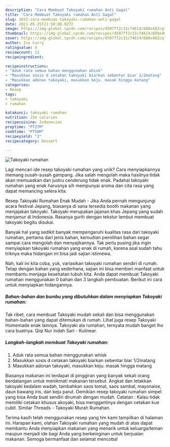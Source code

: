 ```yaml
---
description: "Cara Membuat Takoyaki rumahan Anti Gagal"
title: "Cara Membuat Takoyaki rumahan Anti Gagal"
slug: 1652-cara-membuat-takoyaki-rumahan-anti-gagal
date: 2021-05-25T21:50:00.927Z
image: https://img-global.cpcdn.com/recipes/d597ff2c31c74614/680x482cq70/takoyaki-rumahan-foto-resep-utama.jpg
thumbnail: https://img-global.cpcdn.com/recipes/d597ff2c31c74614/680x482cq70/takoyaki-rumahan-foto-resep-utama.jpg
cover: https://img-global.cpcdn.com/recipes/d597ff2c31c74614/680x482cq70/takoyaki-rumahan-foto-resep-utama.jpg
author: Iva Curry
ratingvalue: 4
reviewcount: 12
recipeingredient:

recipeinstructions:
- "Aduk rata semua bahan menggunakan whisk"
- "Masukkan sosis d cetakan takoyaki biarkan sebentar biar 1/2matang"
- "Masukkan adonan takoyaki, masukkan keju. masak hingga matang"
categories:
- Resep
tags:
- takoyaki
- rumahan

katakunci: takoyaki rumahan 
nutrition: 254 calories
recipecuisine: Indonesian
preptime: "PT27M"
cooktime: "PT58M"
recipeyield: "2"
recipecategory: Dessert

---
```



![Takoyaki rumahan](https://img-global.cpcdn.com/recipes/d597ff2c31c74614/680x482cq70/takoyaki-rumahan-foto-resep-utama.jpg)

Lagi mencari ide resep takoyaki rumahan yang unik? Cara menyiapkannya memang susah-susah gampang. Jika salah mengolah maka hasilnya tidak akan memuaskan dan justru cenderung tidak enak. Padahal takoyaki rumahan yang enak harusnya sih mempunyai aroma dan cita rasa yang dapat memancing selera kita.

Resep Takoyaki Rumahan Enak Mudah - Jika Anda pernah mengunjungi acara festival Jepang, biasanya di sana tersedia booth makanan yang menjajakan takoyaki. Takoyaki merupakan jajanan khas Jepang yang sudah menjamur di Indonesia. Rasanya gurih dengan tekstur lembut membuat takoyaki begitu disukai.

Banyak hal yang sedikit banyak mempengaruhi kualitas rasa dari takoyaki rumahan, pertama dari jenis bahan, kemudian pemilihan bahan segar sampai cara mengolah dan menyajikannya. Tak perlu pusing jika ingin menyiapkan takoyaki rumahan yang enak di rumah, karena asal sudah tahu triknya maka hidangan ini bisa jadi sajian istimewa.


Nah, kali ini kita coba, yuk, variasikan takoyaki rumahan sendiri di rumah. Tetap dengan bahan yang sederhana, sajian ini bisa memberi manfaat untuk membantu menjaga kesehatan tubuh kita. Anda dapat membuat Takoyaki rumahan menggunakan 0 bahan dan 3 langkah pembuatan. Berikut ini cara untuk menyiapkan hidangannya.

<!--inarticleads1-->

##### Bahan-bahan dan bumbu yang dibutuhkan dalam menyiapkan Takoyaki rumahan:



Tak ribet, cara membuat Takoyaki mudah sekali dan bisa menggunakan bahan-bahan yang dapat ditemukan di rumah. Lihat juga resep Takoyaki Homemade enak lainnya. Takoyaki ala rumahan, ternyata mudah banget lho cara buatnya. Qiqi Nur Indah Sari - Kulinear. 

<!--inarticleads2-->

##### Langkah-langkah membuat Takoyaki rumahan:

1. Aduk rata semua bahan menggunakan whisk
1. Masukkan sosis d cetakan takoyaki biarkan sebentar biar 1/2matang
1. Masukkan adonan takoyaki, masukkan keju. masak hingga matang


Biasanya makanan ini terdapat di pinggiran yang banyak sekali orang berdatangan untuk menikmati makanan tersebut. Angkat dan letakkan takoyaki kedalam wadah, tambahkan saos tomat, saos sambal, mayonaise, daun bawang iris, dan keju parut. Demikian resep takoyaki rumahan simpel yang bisa Anda buat sendiri dirumah dengan mudah. Catatan : Kalau tidak memiliki cetakan khusus akoyaki, bisa menggantinya dengan cetakan kue cubit. Similar Threads - Takoyaki Murah Rumahan. 

Terima kasih telah menggunakan resep yang tim kami tampilkan di halaman ini. Harapan kami, olahan Takoyaki rumahan yang mudah di atas dapat membantu Anda menyiapkan makanan yang menarik untuk keluarga/teman maupun menjadi ide bagi Anda yang berkeinginan untuk berjualan makanan. Semoga bermanfaat dan selamat mencoba!
